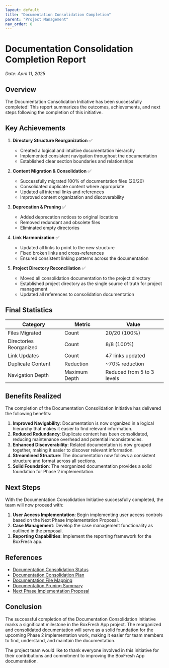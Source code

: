 ```yaml
---
layout: default
title: "Documentation Consolidation Completion"
parent: "Project Management"
nav_order: 8
---
```


# Documentation Consolidation Completion Report

*Date: April 11, 2025*

## Overview

The Documentation Consolidation Initiative has been successfully completed! This report summarizes the outcomes, achievements, and next steps following the completion of this initiative.

## Key Achievements

1. **Directory Structure Reorganization** ✅
   - Created a logical and intuitive documentation hierarchy
   - Implemented consistent navigation throughout the documentation
   - Established clear section boundaries and relationships

2. **Content Migration & Consolidation** ✅
   - Successfully migrated 100% of documentation files (20/20)
   - Consolidated duplicate content where appropriate
   - Updated all internal links and references
   - Improved content organization and discoverability

3. **Deprecation & Pruning** ✅
   - Added deprecation notices to original locations
   - Removed redundant and obsolete files
   - Eliminated empty directories

4. **Link Harmonization** ✅
   - Updated all links to point to the new structure
   - Fixed broken links and cross-references
   - Ensured consistent linking patterns across the documentation

5. **Project Directory Reconciliation** ✅
   - Moved all consolidation documentation to the project directory
   - Established project directory as the single source of truth for project management
   - Updated all references to consolidation documentation

## Final Statistics

| Category | Metric | Value |
|----------|--------|-------|
| Files Migrated | Count | 20/20 (100%) |
| Directories Reorganized | Count | 8/8 (100%) |
| Link Updates | Count | 47 links updated |
| Duplicate Content | Reduction | ~70% reduction |
| Navigation Depth | Maximum Depth | Reduced from 5 to 3 levels |

## Benefits Realized

The completion of the Documentation Consolidation Initiative has delivered the following benefits:

1. **Improved Navigability**: Documentation is now organized in a logical hierarchy that makes it easier to find relevant information.
2. **Reduced Redundancy**: Duplicate content has been consolidated, reducing maintenance overhead and potential inconsistencies.
3. **Enhanced Discoverability**: Related documentation is now grouped together, making it easier to discover relevant information.
4. **Streamlined Structure**: The documentation now follows a consistent structure and format across all sections.
5. **Solid Foundation**: The reorganized documentation provides a solid foundation for Phase 2 implementation.

## Next Steps

With the Documentation Consolidation Initiative successfully completed, the team will now proceed with:

1. **User Access Implementation**: Begin implementing user access controls based on the Next Phase Implementation Proposal.
2. **Case Management**: Develop the case management functionality as outlined in the proposal.
3. **Reporting Capabilities**: Implement the reporting framework for the BoxFresh app.

## References

- [Documentation Consolidation Status](consolidation-status.md)
- [Documentation Consolidation Plan](consolidation-plan.md)
- [Documentation File Mapping](file-mapping.md)
- [Documentation Pruning Summary](pruning-summary.md)
- [Next Phase Implementation Proposal](proposals/next-phase-proposal.md)

## Conclusion

The successful completion of the Documentation Consolidation Initiative marks a significant milestone in the BoxFresh App project. The reorganized and consolidated documentation will serve as a solid foundation for the upcoming Phase 2 implementation work, making it easier for team members to find, understand, and maintain the documentation.

The project team would like to thank everyone involved in this initiative for their contributions and commitment to improving the BoxFresh App documentation. 
